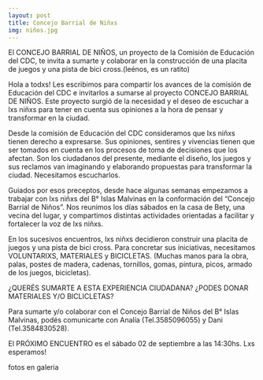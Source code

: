 ```yaml
---
layout: post
title: Concejo Barrial de Niñxs
img: niños.jpg
---
```

El CONCEJO BARRIAL DE NIÑOS, un proyecto de la Comisión de Educación del CDC, te invita a sumarte y colaborar en la construcción de una placita de juegos y una pista de bici cross.(leénos, es un ratito)

Hola a todxs! Les escribimos para compartir los avances de la comisión de Educación del CDC e invitarlos a sumarse al proyecto CONCEJO BARRIAL DE NIÑOS. Este proyecto surgió de la necesidad y el deseo de escuchar a lxs niñxs para tener en cuenta sus opiniones a la hora de pensar y transformar en la ciudad.

Desde la comisión de Educación del CDC consideramos que lxs niñxs tienen derecho a expresarse. Sus opiniones, sentires y vivencias tienen que ser tomados en cuenta en los procesos de toma de decisiones que los afectan. Son los  ciudadanos del presente, mediante el diseño, los juegos y sus reclamos van imaginando y elaborando propuestas para transformar la ciudad. Necesitamos escucharlos.

Guiados por esos preceptos, desde hace algunas semanas empezamos a trabajar con lxs niñxs del B° Islas Malvinas en la conformación del “Concejo Barrial de Niños”. Nos reunimos los días sábados en la casa de Bety, una vecina del lugar, y compartimos distintas actividades orientadas a facilitar y fortalecer la voz de lxs niñxs.

En los sucesivos encuentros, lxs niñxs decidieron construir una placita de juegos y una pista de bici cross. Para concretar sus iniciativas, necesitamos VOLUNTARIXS, MATERIALES y BICICLETAS. (Muchas manos para la obra, palas, postes de madera, cadenas, tornillos, gomas, pintura, picos, armado de los juegos, bicicletas).

¿QUERÉS SUMARTE A ESTA EXPERIENCIA CIUDADANA? ¿PODES DONAR MATERIALES Y/O BICLICLETAS?

Para sumarte y/o colaborar con el Concejo Barrial de Niños del B° Islas Malvinas, podés comunicarte con Analía (Tel.3585096055) y Dani (Tel.3584830528).

El PRÓXIMO ENCUENTRO es el sábado 02 de septiembre a las 14:30hs. Lxs esperamos!

fotos en galeria
